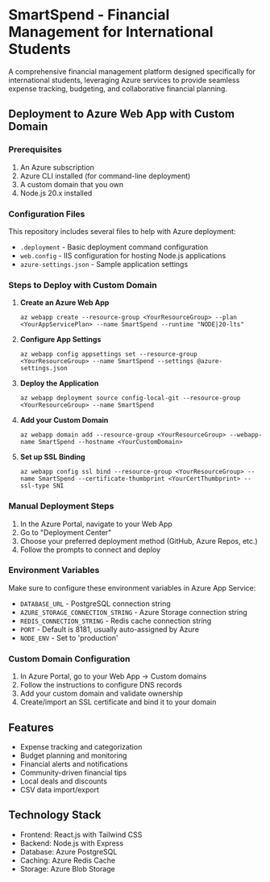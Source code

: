 # SmartSpend - Financial Management for International Students

A comprehensive financial management platform designed specifically for international students, leveraging Azure services to provide seamless expense tracking, budgeting, and collaborative financial planning.

## Deployment to Azure Web App with Custom Domain

### Prerequisites
1. An Azure subscription
2. Azure CLI installed (for command-line deployment)
3. A custom domain that you own
4. Node.js 20.x installed

### Configuration Files
This repository includes several files to help with Azure deployment:
- `.deployment` - Basic deployment command configuration
- `web.config` - IIS configuration for hosting Node.js applications
- `azure-settings.json` - Sample application settings

### Steps to Deploy with Custom Domain

1. **Create an Azure Web App**
   ```
   az webapp create --resource-group <YourResourceGroup> --plan <YourAppServicePlan> --name SmartSpend --runtime "NODE|20-lts"
   ```

2. **Configure App Settings**
   ```
   az webapp config appsettings set --resource-group <YourResourceGroup> --name SmartSpend --settings @azure-settings.json
   ```

3. **Deploy the Application**
   ```
   az webapp deployment source config-local-git --resource-group <YourResourceGroup> --name SmartSpend
   ```

4. **Add your Custom Domain**
   ```
   az webapp domain add --resource-group <YourResourceGroup> --webapp-name SmartSpend --hostname <YourCustomDomain>
   ```

5. **Set up SSL Binding**
   ```
   az webapp config ssl bind --resource-group <YourResourceGroup> --name SmartSpend --certificate-thumbprint <YourCertThumbprint> --ssl-type SNI
   ```

### Manual Deployment Steps
1. In the Azure Portal, navigate to your Web App
2. Go to "Deployment Center" 
3. Choose your preferred deployment method (GitHub, Azure Repos, etc.)
4. Follow the prompts to connect and deploy

### Environment Variables
Make sure to configure these environment variables in Azure App Service:
- `DATABASE_URL` - PostgreSQL connection string
- `AZURE_STORAGE_CONNECTION_STRING` - Azure Storage connection string
- `REDIS_CONNECTION_STRING` - Redis cache connection string
- `PORT` - Default is 8181, usually auto-assigned by Azure
- `NODE_ENV` - Set to 'production'

### Custom Domain Configuration
1. In Azure Portal, go to your Web App → Custom domains
2. Follow the instructions to configure DNS records
3. Add your custom domain and validate ownership
4. Create/import an SSL certificate and bind it to your domain

## Features
- Expense tracking and categorization
- Budget planning and monitoring
- Financial alerts and notifications
- Community-driven financial tips
- Local deals and discounts
- CSV data import/export

## Technology Stack
- Frontend: React.js with Tailwind CSS
- Backend: Node.js with Express
- Database: Azure PostgreSQL
- Caching: Azure Redis Cache
- Storage: Azure Blob Storage